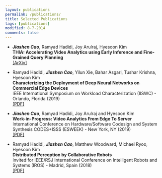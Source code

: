 ```yaml
---
layout: publications
permalink: /publications/
title: Selected Publications
tags: [publications]
modified: 8-7-2014
comments: false
---
```

  * ***Jiashen Cao***, Ramyad Hadidi, Joy Arulraj, Hyesoon Kim  
  __THIA: Accelerating Video Analytics using Early Inference and Fine-Grained Query Planning__   
  [[ArXiv]](https://arxiv.org/abs/2102.08481)
  
  * Ramyad Hadidi, ***Jiashen Cao***, Yilun Xie, Bahar Asgari, Tushar Krishna, Hyesoon Kim   
  __Characterizing the Deployment of Deep Neural Networks on Commercial Edge Devices__   
  IEEE International Symposium on Workload Characterization (IISWC) - Orlando, Florida (2019)  
  [[PDF]](files/IISWC-2019.pdf)

  * ***Jiashen Cao***, Ramyad Hadidi, Joy Arulraj and Hyesoon Kim   
  __Work-in-Progress: Video Analytics From Edge To Server__   
  International Conference on Hardware/Software Codesign and System Synthesis CODES+ISSS (ESWEEK) - New York, NY (2019)  
  [[PDF]](files/ESWEEK-2019.pdf)

  * Ramyad Hadidi, ***Jiashen Cao***, Matthew Woodward, Michael Ryoo, Hyesoon Kim  
  __Distributed Perception by Collaborative Robots__    
  Invited for IEEE/RSJ International Conference on Intelligent Robots and Systems (IROS) - Madrid, Spain (2018)  
  [[PDF]](files/IROS-2018.pdf)
